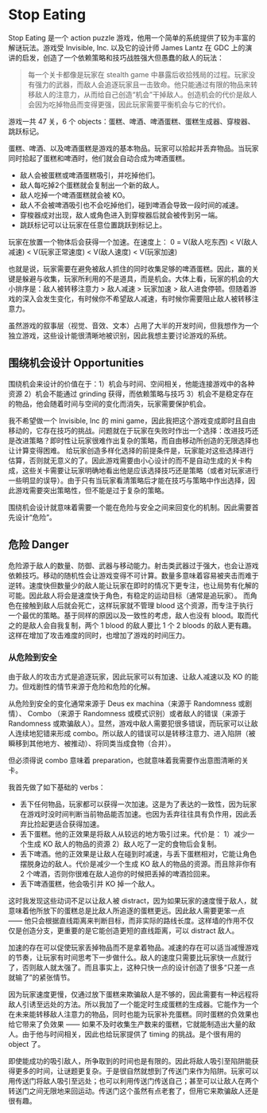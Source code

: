 # Stop Eating
Stop Eating 是一个 action puzzle 游戏，他用一个简单的系统提供了较为丰富的解谜玩法。游戏受 Invisible, Inc. 以及它的设计师 James Lantz 在 GDC 上的演讲的启发，创造了一个依赖策略和技巧战胜强大但愚蠢的敌人的玩法：

> 每一个关卡都像是玩家在 stealth game 中暴露后收拾残局的过程。玩家没有强力的武器，而敌人会追逐玩家且一击致命。他只能通过有限的物品来转移敌人的注意力，从而给自己创造“机会”干掉敌人。创造机会的代价是敌人会因为吃掉物品而变得更强，因此玩家需要平衡机会与它的代价。

游戏一共 47 关，6 个 objects：蛋糕、啤酒、啤酒蛋糕、蛋糕生成器、穿梭器、跳跃标记。

蛋糕、啤酒、以及啤酒蛋糕是游戏的基本物品。玩家可以拾起并丢弃物品。当玩家同时拾起了蛋糕和啤酒时，他们就会自动合成为啤酒蛋糕。

- 敌人会被蛋糕或啤酒蛋糕吸引，并吃掉他们。
- 敌人每吃掉2个蛋糕就会复制出一个新的敌人。
- 敌人吃掉一个啤酒蛋糕就会被 KO。
- 敌人不会被啤酒吸引也不会吃掉他们，碰到啤酒会导致一段时间的减速。
- 穿梭器成对出现，敌人或角色进入到穿梭器后就会被传到另一端。
- 跳跃标记可以让玩家在任意位置跳跃到标记上。

玩家在放置一个物体后会获得一个加速。在速度上：
0 = V(敌人吃东西)  < V(敌人减速) < V(玩家正常速度) < V(敌人速度) < V(玩家加速)

也就是说，玩家需要在避免被敌人抓住的同时收集足够的啤酒蛋糕。因此，赢的关键是躲避与收集，玩家所利用的不是道具，而是机会。大体上看，玩家的机会的大小排序是：敌人被转移注意力 > 敌人减速 > 玩家加速 > 敌人进食停顿。但随着游戏的深入会发生变化，有时候你不希望敌人减速，有时候你需要阻止敌人被转移注意力。

虽然游戏的叙事层（视觉、音效、文本）占用了大半的开发时间，但我想作为一个独立游戏，这些设计能很清晰地被识别，因此我想主要讨论游戏的系统。

## 围绕机会设计 Opportunities
围绕机会来设计的价值在于：1）机会与时间、空间相关，他能连接游戏中的各种资源 2）机会不能通过 grinding 获得，而依赖策略与技巧  3）机会不是稳定存在的物品，他会随着时间与空间的变化而消失，玩家需要保护机会。

我不希望做一个 Invisible, Inc 的 mini game，因此我把这个游戏变成即时且自由移动的，它存在技巧的挑战。问题就在于玩家在失败时作出一个选择：改进技巧还是改进策略？即时性让玩家很难作出复杂的策略，而自由移动所创造的无限选择也让计算变得困难。
给玩家创造多样化选择的前提条件是，玩家能对这些选择进行估算，否则就无意义的了。因此游戏需要由小心设计的而不是自动生成的关卡构成，这些关卡需要让玩家明确地看出他是应该选择技巧还是策略（或者对玩家进行一些明显的误导）。由于只有当玩家看清策略后才能在技巧与策略中作出选择，因此游戏需要突出策略性，但不能是过于复杂的策略。

围绕机会设计就意味着需要一个能在危险与安全之间来回变化的机制。因此需要首先设计“危险”。

## 危险 Danger
危险源于敌人的数量、防御、武器与移动能力。射击类武器过于强大，也会让游戏依赖技巧。移动的随机性会让游戏变得不可计算。数量多意味着容易被夹击而难于逆转。速度快但数量少的敌人能让玩家在即时的情况下更专注，也让局势有化解的可能。因此敌人将会是速度快于角色，有稳定的运动目标（通常是追玩家）。
而角色在接触到敌人后就会死亡，这样玩家就不管理 blood 这个资源，而专注于执行一个最优的策略。基于同样的原因以及一致性的考虑，敌人也没有 blood。取而代之的是敌人会自我复制，两个 1 blood 的敌人要比 1 个 2 bloods 的敌人更有趣。这样在增加了攻击难度的同时，也增加了游戏的时间压力。


### 从危险到安全

由于敌人的攻击方式是追逐玩家，因此玩家可以有加速、让敌人减速以及 KO 的能力。但戏剧性的情节来源于危险和危险的化解。

从危险到安全的变化通常来源于 Deus ex machina（来源于 Randomness 或剧情）、 Combo （来源于 Randomness 或模式识别）或者敌人的错误（来源于 Randomness 或欺骗敌人）。显然，游戏中敌人需要犯很多错误，而玩家可以让敌人连续地犯错来形成 combo。所以敌人的错误可以是转移注意力、进入陷阱（被瞬移到其他地方、被推动）、将同类当成食物（合并）。

但必须得说 combo 意味着 preparation，也就意味着我需要作出意图清晰的关卡。

我首先做了如下基础的 verbs：

- 丢下任何物品，玩家都可以获得一次加速。这是为了表达的一致性，因为玩家在游戏时没时间判断当前物品能否加速。也因为丢弃往往具有负作用，因此丢弃比捡起更适合获得加速。
- 丢下蛋糕。他的正效果是将敌人从较远的地方吸引过来。代价是： 1）减少一个生成 KO 敌人的物品的资源 2）敌人吃了一定的食物后会复制。
- 丢下啤酒。他的正效果是让敌人在碰到时减速，与丢下蛋糕相对，它能让角色摆脱身边的敌人。代价是减少一个生成 KO 敌人的物品的资源。而且除非你有 2 个啤酒，否则你很难在敌人追你的时候把丢掉的啤酒捡回来。
- 丢下啤酒蛋糕，他会吸引并 KO 掉一个敌人。

这时我发现这些动词不足以让敌人被 distract，因为如果玩家的速度慢于敌人，就意味着他所放下的蛋糕总是比敌人所追逐的蛋糕更远。因此敌人需要更笨一点 —— 他只会根据直线距离来判断目标，而非实际的路线长度。这样墙的作用不仅仅是创造分支，更重要的是它能创造更短的直线距离，可以 distract 敌人。

加速的存在可以促使玩家丢掉物品而不是拿着物品。减速的存在可以适当减慢游戏的节奏，让玩家有时间思考下一步做什么。敌人的速度只需要比玩家快一点就行了，否则敌人就太强了。而且事实上，这种只快一点的设计创造了很多“只差一点就输了”的紧张情节。

因为玩家速度更慢，仅通过放下蛋糕来欺骗敌人是不够的，因此需要有一种远程将敌人引诱至远处的方法。所以我加了一个能定时生成蛋糕的生成器。它能作为一个在未来能转移敌人注意力的物品，同时也能为玩家补充蛋糕。同时蛋糕的负效果也给它带来了负效果 —— 如果不及时收集生产数来的蛋糕，它就能制造出大量的敌人。由于他与时间相关，因此也给玩家提供了 timing 的挑战。是个很有用的 object 了。

即使能成功的吸引敌人，所争取到的时间也是有限的。因此将敌人吸引至陷阱能获得更多的时间，让谜题更复杂。于是很自然就想到了传送门来作为陷阱。玩家可以用传送门将敌人吸引至远处；也可以利用传送门传送自己；甚至可以让敌人在两个转送门之间无限地来回运动。传送门这个虽然有点老套了，但用它来欺骗敌人还是很有趣。
